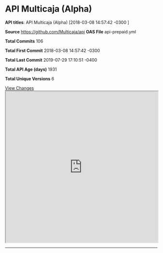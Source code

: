 # API Multicaja (Alpha) 


**API titles**: API Multicaja (Alpha) [2018-03-08 14:57:42 -0300
]


**Source** https://github.com/Multicaja/api
**OAS File** api-prepaid.yml

**Total Commits** 106

**Total First Commit** 2018-03-08 14:57:42 -0300


**Total Last Commit** 2019-07-29 17:10:51 -0400


**Total API Age (days)** 1931

**Total Unique Versions** 6

[View Changes](https://souhailas.github.io/VISSOFT2023/OUTPUTS/viz-api-prepaid-api.html)<iframe src="https://souhailas.github.io/VISSOFT2023//OUTPUTS/viz-api-prepaid-api.html" width="100%" height="500px"></iframe>

------------------

